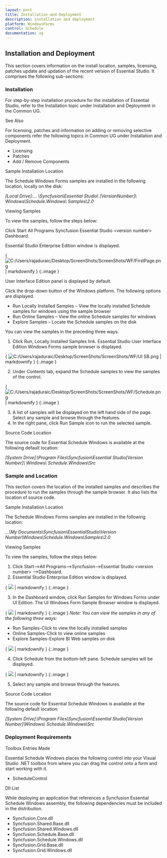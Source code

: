 ```yaml
---
layout: post
title: Installation-and-Deployment
description: installation and deployment
platform: WindowsForms
control: Schedule
documentation: ug
---
```


## Installation and Deployment

This section covers information on the install location, samples, licensing, patches update and updation of the recent version of Essential Studio. It comprises the following sub-sections:

### Installation

For step-by-step installation procedure for the installation of Essential Studio, refer to the Installation topic under Installation and Deployment in the Common UG.

See Also

For licensing, patches and information on adding or removing selective components refer the following topics in Common UG under Installation and Deployment.

* Licensing
* Patches
* Add / Remove Components

Sample Installation Location

The Schedule Windows Forms samples are installed in the following location, locally on the disk:

_[Local Drive]:\... \Syncfusion\Essential Studio\ [VersionNumber]\ Windows\Schedule.Windows\ Samples\2.0_

Viewing Samples

To view the samples, follow the steps below:

Click Start All Programs  Syncfusion  Essential Studio &lt;version number&gt;  Dashboard.

Essential Studio Enterprise Edition window is displayed.

{ ![C:/Users/rajaduraic/Desktop/ScreenShots/ScreenShots/WF/FirstPage.png](Installation-and-Deployment_images/Installation-and-Deployment_img1.png) | markdownify }
{:.image }


User Interface Edition panel is displayed by default.

Click the drop-down button of the Windows platform.  The following options are displayed.

* Run Locally Installed Samples – View the locally installed Schedule samples for windows using the sample browser
* Run Online Samples – View the online Schedule samples for windows
* Explore Samples – Locate the Schedule samples on the disk

You can view the samples in the preceding three ways.

1. Click Run, Locally Installed Samples link. Essential Studio User Interface Edition Windows Forms sample browser is displayed.

{ ![C:/Users/rajaduraic/Desktop/ScreenShots/ScreenShots/WF/UI SB.png](Installation-and-Deployment_images/Installation-and-Deployment_img2.png) | markdownify }
{:.image }


2. Under Contents tab, expand the Schedule samples to view the samples of the control.

{ ![C:/Users/rajaduraic/Desktop/ScreenShots/ScreenShots/WF/Schedule.png](Installation-and-Deployment_images/Installation-and-Deployment_img3.png) | markdownify }
{:.image }


3. A list of samples will be displayed on the left hand side of the page.  Select any sample and browse through the features.
4. In the right pane, click Run Sample icon to run the selected sample.

Source Code Location

The source code for Essential Schedule Windows is available at the following default location:

_[System Drive]:\Program Files\Syncfusion\Essential Studio\[Version Number]\ Windows\ Schedule.Windows\Src_

### Sample and Location

This section covers the location of the installed samples and describes the procedure to run the samples through the sample browser. It also lists the location of source code.

Sample Installation Location

The Schedule Windows Forms samples are installed in the following location:

_...\My Documents\Syncfusion\EssentialStudio\Version Number\Windows\Schedule.Windows\Samples\2.0_

Viewing Samples

To view the samples, follow the steps below:

1. Click Start-->All Programs-->Syncfusion-->Essential Studio &lt;version number&gt; -->Dashboard.
2. Essential Studio Enterprise Edition window is displayed.



{ ![](Installation-and-Deployment_images/Installation-and-Deployment_img4.png) | markdownify }
{:.image }


3. In the Dashboard window, click Run Samples for Windows Forms under UI Edition. The UI Windows Form Sample Browser window is displayed.
> 
{ ![](Installation-and-Deployment_images/Installation-and-Deployment_img5.jpeg) | markdownify }
{:.image }
_Note: You can view the samples in any of the following three ways:_

* Run Samples-Click to view the locally installed samples
* Online Samples-Click to view online samples
* Explore Samples-Explore BI Web samples on disk

{ ![](Installation-and-Deployment_images/Installation-and-Deployment_img6.png) | markdownify }
{:.image }


4. Click Schedule from the bottom-left pane. Schedule samples will be displayed.

{ ![](Installation-and-Deployment_images/Installation-and-Deployment_img7.png) | markdownify }
{:.image }


5. Select any sample and browse through the features. 

Source Code Location

The source code for Essential Schedule Windows is available at the following default location:

_[System Drive]:\Program Files\Syncfusion\Essential Studio\[Version Number]\Windows\ Schedule.Windows\Src_



### Deployment Requirements

Toolbox Entries Made

Essential Schedule Windows places the following control into your Visual Studio .NET toolbox from where you can drag the control onto a form and start working with it.

* ScheduleControl

Dll List

While deploying an application that references a Syncfusion Essential Schedule Windows assembly, the following dependencies must be included in the distribution.

* Syncfusion.Core.dll
* Syncfusion.Shared.Base.dll
* Syncfusion.Shared.Windows.dll
* Syncfusion.Schedule.Base.dll
* Syncfusion.Schedule.Windows.dll
* Syncfusion.Grid.Base.dll
* Syncfusion.Grid.Windows.dll
